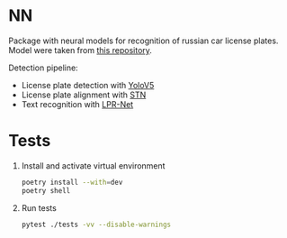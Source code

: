 # NN

Package with neural models for recognition of russian car license plates. Model were taken from [this repository](https://github.com/EtokonE/License_Plate_Recognition).

Detection pipeline:
- License plate detection with [YoloV5](https://github.com/ultralytics/yolov5)
- License plate alignment with [STN](https://pytorch.org/tutorials//intermediate/spatial_transformer_tutorial.html)
- Text recognition with [LPR-Net](https://www.sciencedirect.com/science/article/abs/pii/S0167865518306998)

# Tests

1. Install and activate virtual environment

    ```bash
    poetry install --with=dev
    poetry shell
    ```

2. Run tests

    ```bash
    pytest ./tests -vv --disable-warnings
    ```
